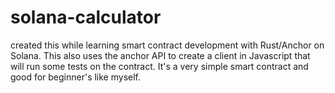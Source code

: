 # solana-calculator
created this while learning smart contract development with Rust/Anchor on Solana. This also uses the anchor API to create a client in Javascript that will run some tests
on the contract. It's a very simple smart contract and good for beginner's like myself.

